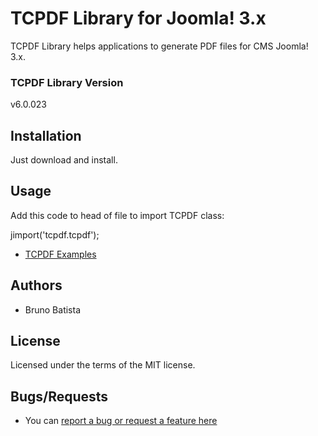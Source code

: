 TCPDF Library for Joomla! 3.x
=============================

TCPDF Library helps applications to generate PDF files for CMS Joomla! 3.x.

### TCPDF Library Version

v6.0.023

## Installation

Just download and install.

## Usage

Add this code to head of file to import TCPDF class:

jimport('tcpdf.tcpdf');

* [TCPDF Examples](http://www.tcpdf.org/examples.php)

## Authors

* Bruno Batista

## License

Licensed under the terms of the MIT license.

## Bugs/Requests

* You can [report a bug or request a feature here](http://github.com/joomlapro/lib_tcpdf/issues)
